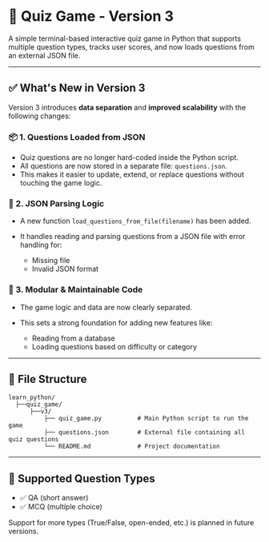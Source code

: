 # 🧠 Quiz Game - Version 3

A simple terminal-based interactive quiz game in Python that supports multiple question types, tracks user scores, and now loads questions from an external JSON file.

---

## ✅ What's New in Version 3

Version 3 introduces **data separation** and **improved scalability** with the following changes:

### 📦 1. Questions Loaded from JSON

* Quiz questions are no longer hard-coded inside the Python script.
* All questions are now stored in a separate file: `questions.json`.
* This makes it easier to update, extend, or replace questions without touching the game logic.

### 💾 2. JSON Parsing Logic

* A new function `load_questions_from_file(filename)` has been added.
* It handles reading and parsing questions from a JSON file with error handling for:

  * Missing file
  * Invalid JSON format

### 🔁 3. Modular & Maintainable Code

* The game logic and data are now clearly separated.
* This sets a strong foundation for adding new features like:

  * Reading from a database
  * Loading questions based on difficulty or category

---

## 📁 File Structure

```
learn_python/
  ├──quiz_game/
      ├──v3/
          ├── quiz_game.py          # Main Python script to run the game
          ├── questions.json        # External file containing all quiz questions
          └── README.md             # Project documentation
```

---

## 🧪 Supported Question Types

* ✅ QA (short answer)
* ✅ MCQ (multiple choice)

Support for more types (True/False, open-ended, etc.) is planned in future versions.